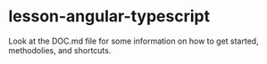 # lesson-angular-typescript

Look at the DOC.md file for some information on how to get started, methodolies, and shortcuts.
